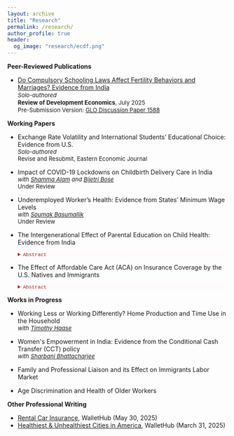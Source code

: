 ```yaml
---
layout: archive
title: "Research"
permalink: /research/
author_profile: true
header:
  og_image: "research/ecdf.png"
---
```


**Peer-Reviewed Publications**
- [Do Compulsory Schooling Laws Affect Fertility Behaviors and Marriages? Evidence from India](http://doi.org/10.1111/rode.70016) <br>
  <span style="font-size:13px;"> *Solo-authored* </span> <br>
  <span style="font-size:13px;"> **Review of Development Economics**, July 2025 </span> <br>
  <span style="font-size:13px;"> Pre-Submission Version: [GLO Discussion Paper 1588](https://ideas.repec.org/p/zbw/glodps/1588.html) </span>

**Working Papers**

- Exchange Rate Volatility and International Students’ Educational Choice: Evidence from U.S.<br>
  <span style="font-size:13px;"> *Solo-authored* </span> <br>
  <span style="font-size:13px;"> Revise and Resubmit, Eastern Economic Journal </span>
  
- Impact of COVID-19 Lockdowns on Childbirth Delivery Care in India<br>
  <span style="font-size:13px;"> *with [Shamma Alam](https://sites.google.com/view/shamma-alam) and [Bijetri Bose](https://bijetri.github.io/)* </span> <br>
  <span style="font-size:13px;"> Under Review </span>
  
- Underemployed Worker’s Health: Evidence from States’ Minimum Wage Levels<br> 
  <span style="font-size:13px;"> *with [Soumak Basumallik](https://www.linkedin.com/in/soumakbasumallik/)* </span> <br>
  <span style="font-size:13px;"> Under Review </span>
  
- The Intergenerational Effect of Parental Education on Child Health: Evidence from India 
    
    <details style="font-size:80%; background-color:#fffbfa;">
    <summary style="color:#a51417; font-family:courier; font-size:100%;"> Abstract </summary> 
   The paper investigates the causal impact of parental education on child health outcomes by exploiting a compulsory schooling reform in India which required parents to complete eight years of primary education. The exogenous variation in parental education induced by the reform implementation timing in different states across the birth cohorts of parents is explored using an instrumental variable difference-in-difference approach. Findings based on data from the National Family Health Survey suggest that increased total years of parental education improved the birth weight, weight-for-age, and height of their offspring. Parental education also increased the probability of a child being currently breastfed and improved understanding of a child's measles immunization. I also examine different household socio-economic pathways which can impact children's health. I find significant improvements in all the household facilities and improved sanitation in Indian society. There is little evidence of a causal relationship between a father's education and his health behavior, but mothers in Indian society take better care of their health in terms of having antenatal and postnatal care and increased probability of health check-ups which gets transmitted to improved health outcomes for their children.
    </details> 

- The Effect of Affordable Care Act (ACA) on Insurance Coverage by the U.S. Natives and Immigrants 

    <details style="font-size:80%; background-color:#fffbfa;">
    <summary style="color:#a51417; font-family:courier; font-size:100%;"> Abstract </summary> 
    The Affordable Care Act (ACA) of 2010 included an expansion of Medicaid public health insurance to more low income individuals beginning in 2014. The ACA aimed to achieve nearly universal health insurance coverage in the United States through a combination of mandates, regulations on insurers, expanding Medicaid subsidies and health insurance exchanges, most of which took effect in 2014. This paper estimates the effects of the ACA on health insurance coverage using data from the American Community Survey (ACS) by utilizing difference-in-difference-in-differences model that exploit cross-sectional variation in the intensity of treatment arising from state participation in the Medicaid expansion in 2014 and comparing the effects among natives and immigrants. This study contributes to understand the limits of the ACA in reducing disparities in insurance coverage and exploring how patterns of coverage differ for different sources of insurance among the natives and immigrants. It is observed that the gap is lower in magnitude between the natives and immigrants in terms of public and Medicaid insurance coverage after the ACA implementation. 
    </details> 

**Works in Progress**

- Working Less or Working Differently? Home Production and Time Use in the Household <br>
  <span style="font-size:13px;"> *with [Timothy Haase](https://www.ramapo.edu/asb/faculty/timothy-haase/)* </span>

- Women's Empowerment in India: Evidence from the Conditional Cash Transfer (CCT) policy <br>
  <span style="font-size:13px;"> *with [Sharbani Bhattacharjee](https://sites.google.com/view/sharbani/home?authuser=0)* </span>

- Family and Professional Liaison and its Effect on Immigrants Labor Market

- Age Discrimination and Health of Older Workers

**Other Professional Writing**

- [Rental Car Insurance](https://wallethub.com/edu/ci/rental-car-insurance/10030#expert=Sandipa_Bhattacharjee), WalletHub (May 30, 2025)
- [Healthiest & Unhealthiest Cities in America](https://wallethub.com/edu/healthiest-cities/31072#expert=Sandipa_Bhattacharjee), WalletHub (March 31, 2025)


